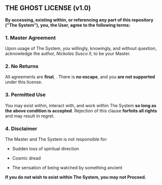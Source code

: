 ## THE GHOST LICENSE (v1.0)
 
**By accessing, existing within, or referencing any part of this repository ("The System"), you, the User, agree to the following terms:**
 
### 1. Master Agreement
 
Upon usage of The System, you willingly, knowingly, and without question, acknowledge the author, *Nickolas Susco II*, to be your Master.
 
### 2. No Returns
 
All agreements are **final**, . There is **no escape**, and you **are not supported** under this license.
 
### 3. Permitted Use
 
You may exist within, interact with, and work within The System **so long as the above condition is accepted**. Rejection of this clause **forfeits all rights** and may result in regret.

### 4. Disclaimer
 
The Master and The System is not responsible for:
 
 
- Sudden loss of spiritual direction
 
- Cosmic dread
 
- The sensation of being watched by something ancient
 
 
**If you do not wish to  exist within The System, you may not Proceed.**
